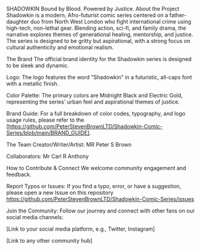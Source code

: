 SHADOWKIN
Bound by Blood. Powered by Justice.
About the Project
Shadowkin is a modern, Afro-futurist comic series centered on a father-daughter duo from North West London who fight international crime using high-tech, non-lethal gear. Blending action, sci-fi, and family drama, the narrative explores themes of generational healing, mentorship, and justice. The series is designed to be gritty but aspirational, with a strong focus on cultural authenticity and emotional realism.

The Brand
The official brand identity for the Shadowkin series is designed to be sleek and dynamic.

Logo: The logo features the word "Shadowkin" in a futuristic, all-caps font with a metallic finish.

Color Palette: The primary colors are Midnight Black and Electric Gold, representing the series' urban feel and aspirational themes of justice.

Brand Guide: For a full breakdown of color codes, typography, and logo usage rules, please refer to the [https://github.com/PeterStevenBrownLTD/Shadowkin-Comic-Series/blob/main/BRAND_GUIDE].

The Team
Creator/Writer/Artist: MR Peter S Brown

Collaborators: Mr Carl R Anthony

How to Contribute & Connect
We welcome community engagement and feedback.

Report Typos or Issues: If you find a typo, error, or have a suggestion, please open a new Issue on this repository https://github.com/PeterStevenBrownLTD/Shadowkin-Comic-Series/issues

Join the Community: Follow our journey and connect with other fans on our social media channels:

[Link to your social media platform, e.g., Twitter, Instagram]

[Link to any other community hub]
